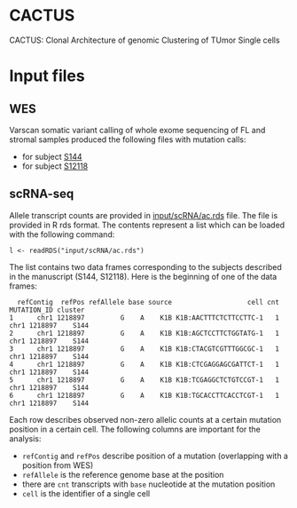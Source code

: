# CACTUS

CACTUS: Clonal Architecture of genomic Clustering of TUmor Single cells

# Input files

## WES

Varscan somatic variant calling of whole exome sequencing of FL and stromal samples produced the following files with mutation calls:

- for subject [S144](input/WES/S144.vcf.gz)
- for subject [S12118](input/WES/S12118.vcf.gz)

## scRNA-seq

Allele transcript counts are provided in [input/scRNA/ac.rds](input/scRNA/ac.rds) file.
The file is provided in R rds format. The contents represent a list which can be loaded with the following command:

```{r}
l <- readRDS("input/scRNA/ac.rds")
```

The list contains two data frames corresponding to the subjects described in the manuscript (S144, S12118).
Here is the beginning of one of the data frames:

```
  refContig  refPos refAllele base source                   cell cnt  MUTATION_ID cluster
1      chr1 1218897         G    A    K1B K1B:AACTTTCTCTTCCTTC-1   1 chr1 1218897    S144
2      chr1 1218897         G    A    K1B K1B:AGCTCCTTCTGGTATG-1   1 chr1 1218897    S144
3      chr1 1218897         G    A    K1B K1B:CTACGTCGTTTGGCGC-1   1 chr1 1218897    S144
4      chr1 1218897         G    A    K1B K1B:CTCGAGGAGCGATTCT-1   1 chr1 1218897    S144
5      chr1 1218897         G    A    K1B K1B:TCGAGGCTCTGTCCGT-1   1 chr1 1218897    S144
6      chr1 1218897         G    A    K1B K1B:TGCACCTTCACCTCGT-1   1 chr1 1218897    S144
```

Each row describes observed non-zero allelic counts at a certain mutation position in a certain cell.
The following columns are important for the analysis:

- `refContig` and `refPos` describe position of a mutation (overlapping with a position from WES)
- `refAllele` is the reference genome base at the position
- there are `cnt` transcripts with `base` nucleotide at the mutation position
- `cell` is the identifier of a single cell
